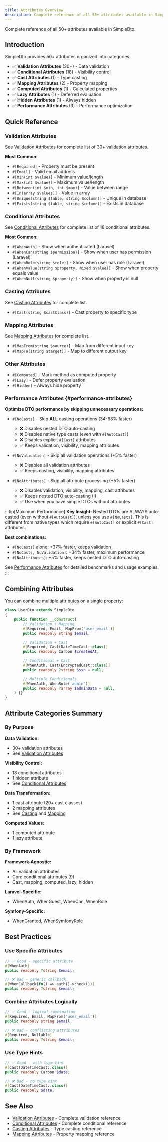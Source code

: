 ```yaml
---
title: Attributes Overview
description: Complete reference of all 50+ attributes available in SimpleDto
---
```


Complete reference of all 50+ attributes available in SimpleDto.

## Introduction

SimpleDto provides 50+ attributes organized into categories:

- ✅ **Validation Attributes** (30+) - Data validation
- ✅ **Conditional Attributes** (18) - Visibility control
- ✅ **Cast Attributes** (1) - Type casting
- ✅ **Mapping Attributes** (2) - Property mapping
- ✅ **Computed Attributes** (1) - Calculated properties
- ✅ **Lazy Attributes** (1) - Deferred evaluation
- ✅ **Hidden Attributes** (1) - Always hidden
- ✅ **Performance Attributes** (3) - Performance optimization

## Quick Reference

### Validation Attributes

See [Validation Attributes](/data-helpers/attributes/validation/) for complete list of 30+ validation attributes.

**Most Common:**
- `#[Required]` - Property must be present
- `#[Email]` - Valid email address
- `#[Min(int $value)]` - Minimum value/length
- `#[Max(int $value)]` - Maximum value/length
- `#[Between(int $min, int $max)]` - Value between range
- `#[In(array $values)]` - Value in array
- `#[Unique(string $table, string $column)]` - Unique in database
- `#[Exists(string $table, string $column)]` - Exists in database

### Conditional Attributes

See [Conditional Attributes](/data-helpers/attributes/conditional/) for complete list of 18 conditional attributes.

**Most Common:**
- `#[WhenAuth]` - Show when authenticated (Laravel)
- `#[WhenCan(string $permission)]` - Show when user has permission (Laravel)
- `#[WhenRole(string $role)]` - Show when user has role (Laravel)
- `#[WhenValue(string $property, mixed $value)]` - Show when property equals value
- `#[WhenNull(string $property)]` - Show when property is null

### Casting Attributes

See [Casting Attributes](/data-helpers/attributes/casting/) for complete list.

- `#[Cast(string $castClass)]` - Cast property to specific type

### Mapping Attributes

See [Mapping Attributes](/data-helpers/attributes/mapping/) for complete list.

- `#[MapFrom(string $source)]` - Map from different input key
- `#[MapTo(string $target)]` - Map to different output key

### Other Attributes

- `#[Computed]` - Mark method as computed property
- `#[Lazy]` - Defer property evaluation
- `#[Hidden]` - Always hide property

### Performance Attributes {#performance-attributes}

**Optimize DTO performance by skipping unnecessary operations:**

- `#[NoCasts]` - Skip **ALL** casting operations (34-63% faster)
  - ❌ Disables nested DTO auto-casting
  - ❌ Disables native type casts (even with `#[AutoCast]`)
  - ❌ Disables explicit `#[Cast]` attributes
  - ✅ Keeps validation, visibility, mapping attributes

- `#[NoValidation]` - Skip all validation operations (+5% faster)
  - ❌ Disables all validation attributes
  - ✅ Keeps casting, visibility, mapping attributes

- `#[NoAttributes]` - Skip all attribute processing (+5% faster)
  - ❌ Disables validation, visibility, mapping, cast attributes
  - ✅ Keeps nested DTO auto-casting (!)
  - ✅ Use when you have simple DTOs without attributes

:::tip[Maximum Performance]
**Key Insight:** Nested DTOs are ALWAYS auto-casted (even without `#[AutoCast]`), unless you use `#[NoCasts]`. This is different from native types which require `#[AutoCast]` or explicit `#[Cast]` attributes.

**Best combinations:**
- `#[NoCasts]` alone: +37% faster, keeps validation
- `#[NoCasts, NoValidation]`: +34% faster, maximum performance
- `#[NoAttributes]`: +5% faster, keeps nested DTO auto-casting

See [Performance Attributes](/data-helpers/attributes/performance/) for detailed benchmarks and usage examples.
:::


## Combining Attributes

You can combine multiple attributes on a single property:

```php
class UserDto extends SimpleDto
{
    public function __construct(
        // Validation + Mapping
        #[Required, Email, MapFrom('user_email')]
        public readonly string $email,

        // Validation + Cast
        #[Required, Cast(DateTimeCast::class)]
        public readonly Carbon $createdAt,

        // Conditional + Cast
        #[WhenAuth, Cast(EncryptedCast::class)]
        public readonly ?string $ssn = null,

        // Multiple Conditionals
        #[WhenAuth, WhenRole('admin')]
        public readonly ?array $adminData = null,
    ) {}
}
```

## Attribute Categories Summary

### By Purpose

**Data Validation:**
- 30+ validation attributes
- See [Validation Attributes](/data-helpers/attributes/validation/)

**Visibility Control:**
- 18 conditional attributes
- 1 hidden attribute
- See [Conditional Attributes](/data-helpers/attributes/conditional/)

**Data Transformation:**
- 1 cast attribute (20+ cast classes)
- 2 mapping attributes
- See [Casting](/data-helpers/attributes/casting/) and [Mapping](/data-helpers/attributes/mapping/)

**Computed Values:**
- 1 computed attribute
- 1 lazy attribute

### By Framework

**Framework-Agnostic:**
- All validation attributes
- Core conditional attributes (9)
- Cast, mapping, computed, lazy, hidden

**Laravel-Specific:**
- WhenAuth, WhenGuest, WhenCan, WhenRole

**Symfony-Specific:**
- WhenGranted, WhenSymfonyRole

## Best Practices

### Use Specific Attributes

```php
// ✅ Good - specific attribute
#[WhenAuth]
public readonly ?string $email;

// ❌ Bad - generic callback
#[WhenCallback(fn() => auth()->check())]
public readonly ?string $email;
```

### Combine Attributes Logically

```php
// ✅ Good - logical combination
#[Required, Email, MapFrom('user_email')]
public readonly string $email;

// ❌ Bad - conflicting attributes
#[Required, Nullable]
public readonly ?string $email;
```

### Use Type Hints

```php
// ✅ Good - with type hint
#[Cast(DateTimeCast::class)]
public readonly Carbon $date;

// ❌ Bad - no type hint
#[Cast(DateTimeCast::class)]
public readonly $date;
```

## See Also

- [Validation Attributes](/data-helpers/attributes/validation/) - Complete validation reference
- [Conditional Attributes](/data-helpers/attributes/conditional/) - Complete conditional reference
- [Casting Attributes](/data-helpers/attributes/casting/) - Type casting reference
- [Mapping Attributes](/data-helpers/attributes/mapping/) - Property mapping reference
